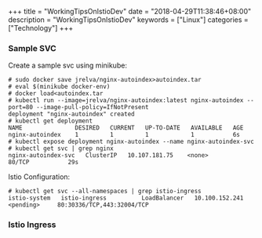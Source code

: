 +++
title = "WorkingTipsOnIstioDev"
date = "2018-04-29T11:38:46+08:00"
description = "WorkingTipsOnIstioDev"
keywords = ["Linux"]
categories = ["Technology"]
+++
### Sample SVC
Create a sample svc using minikube:    

```
# sudo docker save jrelva/nginx-autoindex>autoindex.tar
# eval $(minikube docker-env)
# docker load<autoindex.tar
# kubectl run --image=jrelva/nginx-autoindex:latest nginx-autoindex --port=80 --image-pull-policy=IfNotPresent
deployment "nginx-autoindex" created
# kubectl get deployment
NAME               DESIRED   CURRENT   UP-TO-DATE   AVAILABLE   AGE
nginx-autoindex    1         1         1            1           6s
# kubectl expose deployment nginx-autoindex --name nginx-autoindex-svc
# kubectl get svc | grep nginx
nginx-autoindex-svc   ClusterIP   10.107.181.75    <none>        80/TCP           29s
```

Istio Configuration:    

```
# kubectl get svc --all-namespaces | grep istio-ingress
istio-system   istio-ingress          LoadBalancer   10.100.152.241   <pending>     80:30336/TCP,443:32004/TCP  
```
### Istio Ingress

